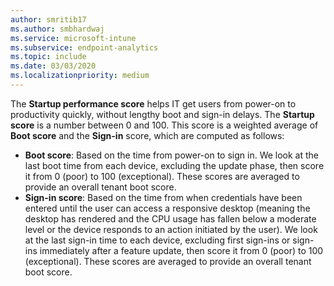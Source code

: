 ```yaml
---
author: smritib17
ms.author: smbhardwaj
ms.service: microsoft-intune
ms.subservice: endpoint-analytics
ms.topic: include
ms.date: 03/03/2020
ms.localizationpriority: medium
---
```

<!--Don't apply H2 in this include file since they are context driven by article. Used in the adoption-score.md and startup-performance.md files -->
The **Startup performance score** helps IT get users from power-on to productivity quickly, without lengthy boot and sign-in delays. The **Startup score** is a number between 0 and 100. This score is a weighted average of **Boot score** and the **Sign-in** score, which are computed as follows:

- **Boot score**: Based on the time from power-on to sign in. We look at the last boot time from each device, excluding the update phase, then score it from 0 (poor) to 100 (exceptional). These scores are averaged to provide an overall tenant boot score.
- **Sign-in score**: Based on the time from when credentials have been entered until the user can access a responsive desktop (meaning the desktop has rendered and the CPU usage has fallen below a moderate level or the device responds to an action initiated by the user). We look at the last sign-in time to each device, excluding first sign-ins or sign-ins immediately after a feature update, then score it from 0 (poor) to 100 (exceptional). These scores are averaged to provide an overall tenant boot score.
